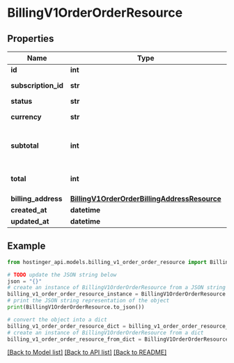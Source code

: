 # BillingV1OrderOrderResource


## Properties

Name | Type | Description | Notes
------------ | ------------- | ------------- | -------------
**id** | **int** | Order ID | [optional] 
**subscription_id** | **str** | Subscription ID | [optional] 
**status** | **str** |  | [optional] 
**currency** | **str** | Currency code | [optional] 
**subtotal** | **int** | Subtotal price (exc. VAT) in cents | [optional] 
**total** | **int** | Total price (inc. VAT) in cents | [optional] 
**billing_address** | [**BillingV1OrderOrderBillingAddressResource**](BillingV1OrderOrderBillingAddressResource.md) |  | [optional] 
**created_at** | **datetime** |  | [optional] 
**updated_at** | **datetime** |  | [optional] 

## Example

```python
from hostinger_api.models.billing_v1_order_order_resource import BillingV1OrderOrderResource

# TODO update the JSON string below
json = "{}"
# create an instance of BillingV1OrderOrderResource from a JSON string
billing_v1_order_order_resource_instance = BillingV1OrderOrderResource.from_json(json)
# print the JSON string representation of the object
print(BillingV1OrderOrderResource.to_json())

# convert the object into a dict
billing_v1_order_order_resource_dict = billing_v1_order_order_resource_instance.to_dict()
# create an instance of BillingV1OrderOrderResource from a dict
billing_v1_order_order_resource_from_dict = BillingV1OrderOrderResource.from_dict(billing_v1_order_order_resource_dict)
```
[[Back to Model list]](../README.md#documentation-for-models) [[Back to API list]](../README.md#documentation-for-api-endpoints) [[Back to README]](../README.md)


